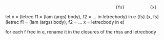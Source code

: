                                                     {fs}           {x}
let x = (letrec f1 = (lam (args) body), f2 = ... in letrecbody) in e
                                                {fs}       {x, fs}
(letrec f1 = (lam (args) body), f2 = ... x = letrecbody in e)

for each f free in e, rename it in the closures of the rhss and letrecbody